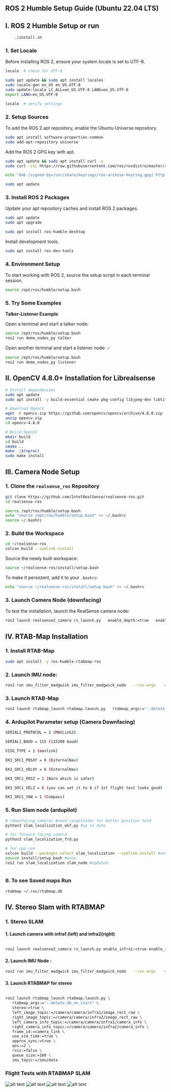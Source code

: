 ## ROS 2 Humble Setup Guide (Ubuntu 22.04 LTS)

## I. ROS 2 Humble Setup or run

```bash
    ./install.sh
```

### **1. Set Locale**

Before installing ROS 2, ensure your system locale is set to UTF-8.

```bash
locale  # check for UTF-8

sudo apt update && sudo apt install locales
sudo locale-gen en_US en_US.UTF-8
sudo update-locale LC_ALL=en_US.UTF-8 LANG=en_US.UTF-8
export LANG=en_US.UTF-8

locale  # verify settings
```

### **2. Setup Sources**

To add the ROS 2 apt repository, enable the Ubuntu Universe repository.

```bash
sudo apt install software-properties-common
sudo add-apt-repository universe
```

Add the ROS 2 GPG key with apt.

```bash
sudo apt update && sudo apt install curl -y
sudo curl -sSL https://raw.githubusercontent.com/ros/rosdistro/master/ros.key -o /usr/share/keyrings/ros-archive-keyring.gpg

echo "deb [signed-by=/usr/share/keyrings/ros-archive-keyring.gpg] http://packages.ros.org/ros2/ubuntu $(lsb_release -cs) main" | sudo tee /etc/apt/sources.list.d/ros2.list > /dev/null

sudo apt update
```

### **3. Install ROS 2 Packages**

Update your apt repository caches and install ROS 2 packages.

```bash
sudo apt update
sudo apt upgrade

sudo apt install ros-humble-desktop
```

Install development tools.

```bash
sudo apt install ros-dev-tools
```

### **4. Environment Setup**

To start working with ROS 2, source the setup script in each terminal session.

```bash
source /opt/ros/humble/setup.bash
```

### **5. Try Some Examples**

**Talker-Listener Example**

Open a terminal and start a talker node:

```bash
source /opt/ros/humble/setup.bash
ros2 run demo_nodes_py talker
```

Open another terminal and start a listener node:
✅
```bash
source /opt/ros/humble/setup.bash
ros2 run demo_nodes_py listener
```

## II. OpenCV 4.8.0+ Installation for Librealsense

```bash
# Install dependencies
sudo apt update
sudo apt install -y build-essential cmake pkg-config libjpeg-dev libtiff-dev libpng-dev libgtk-3-dev libcanberra-gtk* libatlas-base-dev gfortran python3-dev

# Download OpenCV
wget -O opencv.zip https://github.com/opencv/opencv/archive/4.8.0.zip
unzip opencv.zip
cd opencv-4.8.0

# Build OpenCV
mkdir build
cd build
cmake ..
make -j$(nproc)
sudo make install
```

## III. Camera Node Setup

### **1. Clone the `realsense_ros` Repository**

```bash
git clone https://github.com/IntelRealSense/realsense-ros.git
cd realsense-ros

source /opt/ros/humble/setup.bash
echo "source /opt/ros/humble/setup.bash" >> ~/.bashrc
source ~/.bashrc
```

### **2. Build the Workspace**

```bash
cd ~/realsense-ros
colcon build --symlink-install
```

Source the newly built workspace:

```bash
source ~/realsense-ros/install/setup.bash
```

To make it persistent, add it to your `.bashrc`:

```bash
echo "source ~/realsense-ros/install/setup.bash" >> ~/.bashrc
```

### **3. Launch Camera Node (downfacing)**

To test the installation, launch the RealSense camera node:

```bash
ros2 launch realsense2_camera rs_launch.py   enable_depth:=true   enable_color:=true   enable_sync:=true   depth_module.depth_profile:=640,480,60   rgb_camera.color_profile:=640,480,60 enable_sync:=true enable_gyro:=true enable_accel:=true unite_imu_method:=2 gyro_fps:=200 accel_fps:=200

```

## IV. RTAB-Map Installation

### **1. Install RTAB-Map**

```bash
sudo apt install -y ros-humble-rtabmap-ros
```

### 2. Launch IMU node:

```bash
ros2 run imu_filter_madgwick imu_filter_madgwick_node   --ros-args   -r imu/data_raw:=/camera/camera/imu   -r imu/data:=/imu/data   -p use_mag:=false
```

### **3. Launch RTAB-Map**

```bash
ros2 launch rtabmap_launch rtabmap.launch.py   rtabmap_args:="--delete_db_on_start"   rgb_topic:=/camera/camera/color/image_raw   depth_topic:=/camera/camera/depth/image_rect_raw   camera_info_topic:=/camera/camera/color/camera_info   frame_id:=camera_link   use_sim_time:=true   approx_sync:=true   qos:=2   rviz:=false   queue_size:=100 imu_topic:=/imu/data

```


### **4. Ardupilot Parameter setup (Camera Downfacing)**

```bash
SERIAL1_PROTOCOL = 2 (MAVLink2).

SERIAL1_BAUD = 115 (115200 baud)

VISO_TYPE = 1 (mavlink)

EK3_SRC1_POSXY = 6 (ExternalNav)

EK3_SRC1_VELXY = 6 (ExternalNav)

EK3_SRC1_POSZ = 1 (Baro which is safer)

EK3_SRC1_VELZ = 6 (you can set it to 6 if 1st flight test looks good)

EK3_SRC1_YAW = 1 (Compass)


```

### **5. Run Slam node (ardupilot)**

```bash
# (downfacing camera) #need rangefinder for better position hold
python3 slam_localization_ekf.py #up to date

# for forward facing camera
python3 slam_localization_frd.py 

# for cpp run
colcon build --packages-select slam_localization --symlink-install #once
source install/setup.bash #once
ros2 run slam_localization slam_node #updated
 
```

### 6. To see Saved maps Run

```bash
rtabmap ~/.ros/rtabmap.db
```


## IV. Stereo Slam with RTABMAP

### 1. Stereo SLAM 
 #### 1. Launch camera with infra1 (left)  and infra2(right) 

```bash

ros2 launch realsense2_camera rs_launch.py enable_infra1:=true enable_infra2:=true  enable_color:=true   enable_sync:=true  rgb_camera.color_profile:=848,480,30 enable_sync:=true enable_gyro:=true enable_accel:=true unite_imu_method:=2 gyro_fps:=200 accel_fps:=200

```

#### 2. Launch IMU Node :

```bash
ros2 run imu_filter_madgwick imu_filter_madgwick_node   --ros-args   -r imu/data_raw:=/camera/camera/imu   -r imu/data:=/imu/data   -p use_mag:=false
```

#### 3. Launch RTABMAP for stereo 

```bash

ros2 launch rtabmap_launch rtabmap.launch.py \
   rtabmap_args:="--delete_db_on_start" \
   stereo:=true \
   left_image_topic:=/camera/camera/infra1/image_rect_raw \
   right_image_topic:=/camera/camera/infra2/image_rect_raw \
   left_camera_info_topic:=/camera/camera/infra1/camera_info \
   right_camera_info_topic:=/camera/camera/infra2/camera_info \
   frame_id:=camera_link \
   use_sim_time:=true \
   approx_sync:=true \
   qos:=2 \
   rviz:=false \
   queue_size:=100 \
   imu_topic:=/imu/data

```

### Flight Tests with RTABMAP SLAM

![alt text](images/ft1407.png)
![alt text](images/ft1707.png)
![alt text](images/ft0208-1.png)
![alt text](images/ft0208-2.png)




